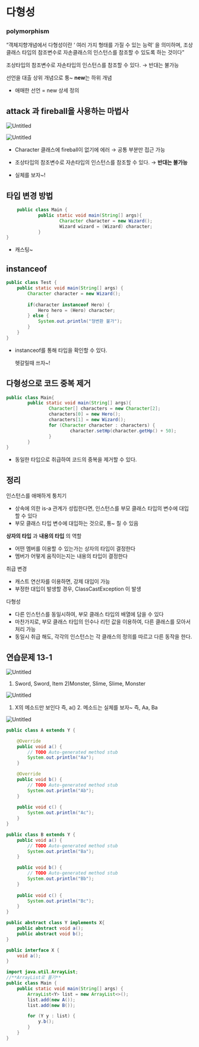 # 다형성

### **polymorphism**

“객체지향개념에서 다형성이란 ‘ 여러 가지 형태를 가질 수 있는 능력’ 을 의미하며, 조상클래스 타입의 참조변수로 자손클래스의 인스턴스를 참조할 수 있도록 하는 것이다”

조상타입의 참조변수로 자손타입의 인스턴스를 참조할 수 있다. → 반대는 불가능

선언을 대출 상위 개념으로 퉁~ **new**는 하위 개념

- 애매한 선언 = new 상세 정의

## attack 과 fireball을 사용하는 마법사

![Untitled](%E1%84%83%E1%85%A1%E1%84%92%E1%85%A7%E1%86%BC%E1%84%89%E1%85%A5%E1%86%BC%201293098915514be08a8e6e8ebd53e0b8/Untitled.png)

![Untitled](%E1%84%83%E1%85%A1%E1%84%92%E1%85%A7%E1%86%BC%E1%84%89%E1%85%A5%E1%86%BC%201293098915514be08a8e6e8ebd53e0b8/Untitled%201.png)

- Character 클래스에  fireball이 없기에 에러 → 공통 부분만 접근 가능

- 조상타입의 참조변수로 자손타입의 인스턴스를 참조할 수 있다. → **반대는 불가능**

- 실체를 보자~!

## 타입 변경 방법

```java
	public class Main {
			public static void main(String[] args){
					Character character = new Wizard();
					Wizard wizard = (Wizard) character;
			}
}
```

- 캐스팅~

## instanceof

```java
public class Test {
    public static void main(String[] args) {
        Character character = new Wizard();
        
        if(character instanceof Hero) {
            Hero hero = (Hero) character;
        } else {
            System.out.println("형변환 불가");
        }
    }
}
```

- instanceof를 통해 타입을 확인할 수 있다.
    
    헷갈릴때 쓰자~!
    

## 다형성으로 코드 중복 제거

```java
public class Main{
		public static void main(String[] args){
				Character[] characters = new Character[2];
				characters[0] = new Hero();
				characters[1] = new Wizard();
				for (Character character : characters) {
						character.setHp(character.getHp() + 50);
				}
		}
}
```

- 동일한 타입으로 취급하여 코드의 중복을 제거할 수 있다.

## 정리

인스턴스를 애매하게 퉁치기

- 상속에 의한 is-a 관계가 성립한다면, 인스턴스를 부모 클래스 타입의 변수에 대입할 수 있다
- 부모 클래스 타입 변수에 대입하는 것으로, 퉁~ 칠 수 있음

**상자의 타입** 과 **내용의 타입** 의 역할

- 어떤 멤버를 이용할 수 있는가는 상자의 타입이 결정한다
- 멤버가 어떻게 움직이는지는 내용의 타입이 결정한다

취급 변경

- 캐스트 연산자를 이용하면, 강제 대입이 가능
- 부정한 대입이 발생할 경우, ClassCastException 이 발생

다형성

- 다른 인스턴스를 동일시하여, 부모 클래스 타입의 배열에 담을 수 있다
- 마찬가지로, 부모 클래스 타입의 인수나 리턴 값을 이용하여, 다른 클래스를 모아서 처리 가능
- 동일시 취급 해도, 각각의 인스턴스는 각 클래스의 정의를 따르고 다른 동작을 한다.

## 연습문제 13-1

![Untitled](%E1%84%83%E1%85%A1%E1%84%92%E1%85%A7%E1%86%BC%E1%84%89%E1%85%A5%E1%86%BC%201293098915514be08a8e6e8ebd53e0b8/Untitled%202.png)

1) Sword, Sword, Item 2)Monster, Slime, Slime, Monster 

![Untitled](%E1%84%83%E1%85%A1%E1%84%92%E1%85%A7%E1%86%BC%E1%84%89%E1%85%A5%E1%86%BC%201293098915514be08a8e6e8ebd53e0b8/Untitled%203.png)

1. X의 메소드만 보인다 즉, a() 2. 메소드는 실체를 보자~  즉, Aa, Ba

![Untitled](%E1%84%83%E1%85%A1%E1%84%92%E1%85%A7%E1%86%BC%E1%84%89%E1%85%A5%E1%86%BC%201293098915514be08a8e6e8ebd53e0b8/Untitled%204.png)

```java
public class A extends Y {

    @Override
    public void a() {
        // TODO Auto-generated method stub
        System.out.println("Aa");
    }

    @Override
    public void b() {
        // TODO Auto-generated method stub
        System.out.println("Ab");
    }
    
    public void c() {
        System.out.println("Ac");
    }
}
```

```java
public class B extends Y {
    public void a() {
        // TODO Auto-generated method stub
        System.out.println("Ba");
    }

    public void b() {
        // TODO Auto-generated method stub
        System.out.println("Bb");
    }
    
    public void c() {
        System.out.println("Bc");
    }
}
```

```java
public abstract class Y implements X{
    public abstract void a();
    public abstract void b();
}

```

```java
public interface X {
    void a();
}
```

```java
import java.util.ArrayList;
//**ArrayList로 풀기** 
public class Main {
    public static void main(String[] args) {
        ArrayList<Y> list = new ArrayList<>();
        list.add(new A());
        list.add(new B());

        for (Y y : list) {
            y.b();
        }
    }
}
```
